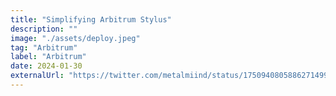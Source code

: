 ```yaml
---
title: "Simplifying Arbitrum Stylus"
description: ""
image: "./assets/deploy.jpeg"
tag: "Arbitrum"
label: "Arbitrum"
date: 2024-01-30
externalUrl: "https://twitter.com/metalmiind/status/1750940805886271499?s=20"
---
```

